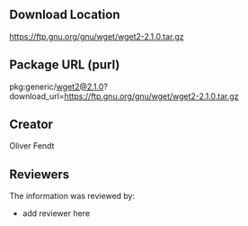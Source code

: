## Download Location

https://ftp.gnu.org/gnu/wget/wget2-2.1.0.tar.gz

## Package URL (purl)

pkg:generic/wget2@2.1.0?download_url=https://ftp.gnu.org/gnu/wget/wget2-2.1.0.tar.gz

## Creator

Oliver Fendt

## Reviewers

The information was reviewed by:

* add reviewer here
